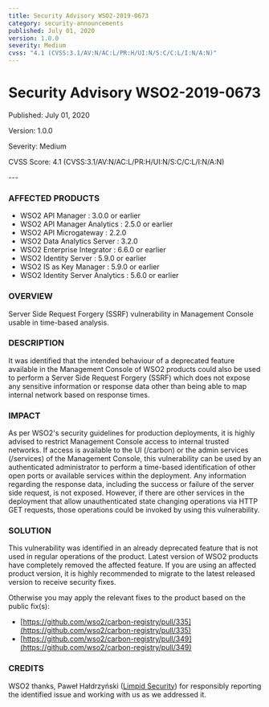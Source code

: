 ```yaml
---
title: Security Advisory WSO2-2019-0673
category: security-announcements
published: July 01, 2020
version: 1.0.0
severity: Medium
cvss: "4.1 (CVSS:3.1/AV:N/AC:L/PR:H/UI:N/S:C/C:L/I:N/A:N)"
---
```


# Security Advisory WSO2-2019-0673

<p class="doc-info">Published: July 01, 2020</p>
<p class="doc-info">Version: 1.0.0</p>
<p class="doc-info">Severity: Medium</p>
<p class="doc-info">CVSS Score: 4.1 (CVSS:3.1/AV:N/AC:L/PR:H/UI:N/S:C/C:L/I:N/A:N)</p>
---

### AFFECTED PRODUCTS
* WSO2 API Manager : 3.0.0 or earlier
* WSO2 API Manager Analytics : 2.5.0 or earlier
* WSO2 API Microgateway : 2.2.0
* WSO2 Data Analytics Server : 3.2.0
* WSO2 Enterprise Integrator : 6.6.0 or earlier
* WSO2 Identity Server : 5.9.0 or earlier
* WSO2 IS as Key Manager : 5.9.0 or earlier
* WSO2 Identity Server Analytics : 5.6.0 or earlier


### OVERVIEW
Server Side Request Forgery (SSRF) vulnerability in Management Console usable in time-based analysis.


### DESCRIPTION
It was identified that the intended behaviour of a deprecated feature available in the Management Console of WSO2 products could also be used to perform a Server Side Request Forgery (SSRF) which does not expose any sensitive information or response data other than being able to map internal network based on response times. 


### IMPACT
As per WSO2's security guidelines for production deployments, it is highly advised to restrict Management Console access to internal trusted networks. If access is available to the UI (/carbon) or the admin services (/services) of the Management Console, this vulnerability can be used by an authenticated administrator to perform a time-based identification of other open ports or available services within the deployment. Any information regarding the response data, including the success or failure of the server side request, is not exposed. However, if there are other services in the deployment that allow unauthenticated state changing operations via HTTP GET requests, those operations could be invoked by using this vulnerability.


### SOLUTION
This vulnerability was identified in an already deprecated feature that is not used in regular operations of the product. Latest version of WSO2 products have completely removed the affected feature. If you are using an affected product version, it is highly recommended to migrate to the latest released version to receive security fixes.

Otherwise you may apply the relevant fixes to the product based on the public fix(s):

* [https://github.com/wso2/carbon-registry/pull/335](https://github.com/wso2/carbon-registry/pull/335)
* [https://github.com/wso2/carbon-registry/pull/349](https://github.com/wso2/carbon-registry/pull/349)


### CREDITS
WSO2 thanks, Paweł Hałdrzyński ([Limpid Security](https://limpidsecurity.pl/)) for responsibly reporting the identified issue and working with us as we addressed it.

